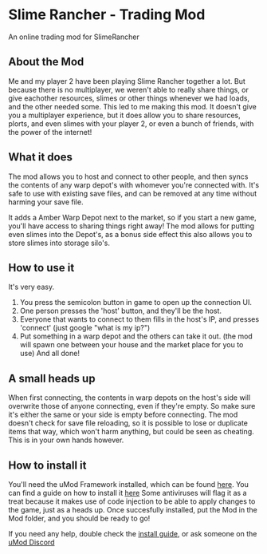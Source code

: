 # Slime Rancher - Trading Mod
An online trading mod for SlimeRancher

## About the Mod
Me and my player 2 have been playing Slime Rancher together a lot. But because there is no multiplayer, we weren't able to really share things, or give eachother resources, slimes or other things whenever we had loads, and the other needed some.
This led to me making this mod. It doesn't give you a multiplayer experience, but it does allow you to share resources, plorts, and even slimes with your player 2, or even a bunch of friends, with the power of the internet!


## What it does
The mod allows you to host and connect to other people, and then syncs the contents of any warp depot's with whomever you're connected with. It's safe to use with existing save files, and can be removed at any time without harming your save file.

It adds a Amber Warp Depot next to the market, so if you start a new game, you'll have access to sharing things right away!
The mod allows for putting even slimes into the Depot's, as a bonus side effect this also allows you to store slimes into storage silo's.


## How to use it
It's very easy. 
1. You press the semicolon button in game to open up the connection UI. 
2. One person presses the 'host' button, and they'll be the host.
3. Everyone that wants to connect to them fills in the host's IP, and presses 'connect' (just google "what is my ip?")
4. Put something in a warp depot and the others can take it out. (the mod will spawn one between your house and the market place for you to use)
And all done!


## A small heads up
When first connecting, the contents in warp depots on the host's side will overwrite those of anyone connecting, even if they're empty. So make sure it's either the same or your side is empty before connecting.
The mod doesn't check for save file reloading, so it is possible to lose or duplicate items that way, which won't harm anything, but could be seen as cheating. This is in your own hands however.


## How to install it
You'll need the uMod Framework installed, which can be found [here](https://umodframework.com/download.html).
You can find a guide on how to install it [here](https://umodframework.com/wiki/Install_Guide)
Some antiviruses will flag it as a treat because it makes use of code injection to be able to apply changes to the game, just as a heads up.
Once succesfully installed, put the Mod in the Mod folder, and you should be ready to go!


If you need any help, double check the [install guide](https://umodframework.com/wiki/Install_Guide), or ask someone on the [uMod Discord](https://discord.gg/FMrhTnH)
